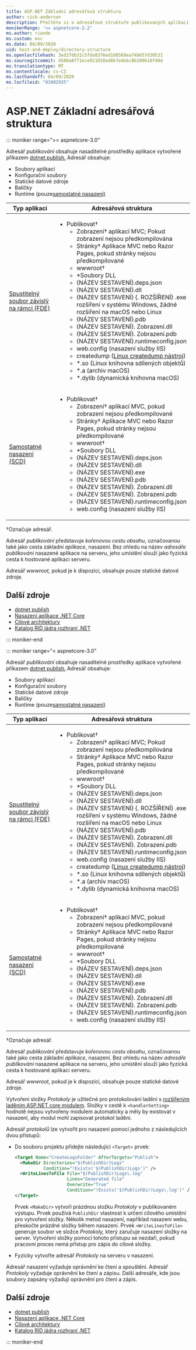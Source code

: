 ```yaml
---
title: ASP.NET Základní adresářová struktura
author: rick-anderson
description: Přečtěte si o adresářové struktuře publikovaných aplikací ASP.NET Core.
monikerRange: '>= aspnetcore-2.2'
ms.author: riande
ms.custom: mvc
ms.date: 04/09/2020
uid: host-and-deploy/directory-structure
ms.openlocfilehash: 3ed27db31c5fda8376ed108568ea74b657d30531
ms.sourcegitcommit: 4506a8f71ece921010ad6b7edebc8b200618f40d
ms.translationtype: MT
ms.contentlocale: cs-CZ
ms.lasthandoff: 04/09/2020
ms.locfileid: "81002935"
---
```

# <a name="aspnet-core-directory-structure"></a>ASP.NET Základní adresářová struktura

::: moniker range=">= aspnetcore-3.0"

Adresář *publikování* obsahuje nasaditelné prostředky aplikace vytvořené příkazem [dotnet publish.](/dotnet/core/tools/dotnet-publish) Adresář obsahuje:

* Soubory aplikací
* Konfigurační soubory
* Statické datové zdroje
* Balíčky
* Runtime (pouze[samostatné nasazení)](/dotnet/core/deploying/#self-contained-deployments-scd)

| Typ aplikací | Adresářová struktura |
| -------- | ------------------- |
| [Spustitelný soubor závislý na rámci (FDE)](/dotnet/core/deploying/#framework-dependent-executables-fde) | <ul><li>Publikovat&dagger;<ul><li>Zobrazení&dagger; aplikací MVC; Pokud zobrazení nejsou předkompilována</li><li>Stránky&dagger; Aplikace MVC nebo Razor Pages, pokud stránky nejsou předkompilované</li><li>wwwroot&dagger;</li><li>\*Soubory DLL</li><li>{NÁZEV SESTAVENÍ}.deps.json</li><li>{NÁZEV SESTAVENÍ}.dll</li><li>{NÁZEV SESTAVENÍ} {. ROZŠÍŘENÍ} .exe rozšíření v systému Windows, žádné rozšíření na macOS nebo Linux</li><li>{NÁZEV SESTAVENÍ}.pdb</li><li>{NÁZEV SESTAVENÍ}. Zobrazení.dll</li><li>{NÁZEV SESTAVENÍ}. Zobrazení.pdb</li><li>{NÁZEV SESTAVENÍ}.runtimeconfig.json</li><li>web.config (nasazení služby IIS)</li><li>createdump ([Linux createdump nástroj](https://github.com/dotnet/coreclr/blob/master/Documentation/botr/xplat-minidump-generation.md#configurationpolicy))</li><li>\*.so (Linux knihovna sdílených objektů)</li><li>\*.a (archiv macOS)</li><li>\*.dylib (dynamická knihovna macOS)</li></ul></li></ul> |
| [Samostatné nasazení (SCD)](/dotnet/core/deploying/#self-contained-deployments-scd) | <ul><li>Publikovat&dagger;<ul><li>Zobrazení&dagger; aplikací MVC, pokud zobrazení nejsou předkompilované</li><li>Stránky&dagger; Aplikace MVC nebo Razor Pages, pokud stránky nejsou předkompilované</li><li>wwwroot&dagger;</li><li>\*Soubory DLL</li><li>{NÁZEV SESTAVENÍ}.deps.json</li><li>{NÁZEV SESTAVENÍ}.dll</li><li>{NÁZEV SESTAVENÍ}.exe</li><li>{NÁZEV SESTAVENÍ}.pdb</li><li>{NÁZEV SESTAVENÍ}. Zobrazení.dll</li><li>{NÁZEV SESTAVENÍ}. Zobrazení.pdb</li><li>{NÁZEV SESTAVENÍ}.runtimeconfig.json</li><li>web.config (nasazení služby IIS)</li></ul></li></ul> |

&dagger;Označuje adresář.

Adresář *publikování* představuje *kořenovou cestu obsahu*, označovanou také jako cesta základní *aplikace*, nasazení. Bez ohledu na název *adresáře publikování* nasazené aplikace na serveru, jeho umístění slouží jako fyzická cesta k hostované aplikaci serveru.

Adresář *wwwroot,* pokud je k dispozici, obsahuje pouze statické datové zdroje.

## <a name="additional-resources"></a>Další zdroje

* [dotnet publish](/dotnet/core/tools/dotnet-publish)
* [Nasazení aplikace .NET Core](/dotnet/core/deploying/)
* [Cílové architektury](/dotnet/standard/frameworks)
* [Katalog RID jádra rozhraní .NET](/dotnet/core/rid-catalog)

::: moniker-end

::: moniker range="< aspnetcore-3.0"

Adresář *publikování* obsahuje nasaditelné prostředky aplikace vytvořené příkazem [dotnet publish.](/dotnet/core/tools/dotnet-publish) Adresář obsahuje:

* Soubory aplikací
* Konfigurační soubory
* Statické datové zdroje
* Balíčky
* Runtime (pouze[samostatné nasazení)](/dotnet/core/deploying/#self-contained-deployments-scd)

| Typ aplikací | Adresářová struktura |
| -------- | ------------------- |
| [Spustitelný soubor závislý na rámci (FDE)](/dotnet/core/deploying/#framework-dependent-executables-fde) | <ul><li>Publikovat&dagger;<ul><li>Zobrazení&dagger; aplikací MVC; Pokud zobrazení nejsou předkompilována</li><li>Stránky&dagger; Aplikace MVC nebo Razor Pages, pokud stránky nejsou předkompilované</li><li>wwwroot&dagger;</li><li>\*Soubory DLL</li><li>{NÁZEV SESTAVENÍ}.deps.json</li><li>{NÁZEV SESTAVENÍ}.dll</li><li>{NÁZEV SESTAVENÍ} {. ROZŠÍŘENÍ} .exe rozšíření v systému Windows, žádné rozšíření na macOS nebo Linux</li><li>{NÁZEV SESTAVENÍ}.pdb</li><li>{NÁZEV SESTAVENÍ}. Zobrazení.dll</li><li>{NÁZEV SESTAVENÍ}. Zobrazení.pdb</li><li>{NÁZEV SESTAVENÍ}.runtimeconfig.json</li><li>web.config (nasazení služby IIS)</li><li>createdump ([Linux createdump nástroj](https://github.com/dotnet/coreclr/blob/master/Documentation/botr/xplat-minidump-generation.md#configurationpolicy))</li><li>\*.so (Linux knihovna sdílených objektů)</li><li>\*.a (archiv macOS)</li><li>\*.dylib (dynamická knihovna macOS)</li></ul></li></ul> |
| [Samostatné nasazení (SCD)](/dotnet/core/deploying/#self-contained-deployments-scd) | <ul><li>Publikovat&dagger;<ul><li>Zobrazení&dagger; aplikací MVC, pokud zobrazení nejsou předkompilované</li><li>Stránky&dagger; Aplikace MVC nebo Razor Pages, pokud stránky nejsou předkompilované</li><li>wwwroot&dagger;</li><li>\*Soubory DLL</li><li>{NÁZEV SESTAVENÍ}.deps.json</li><li>{NÁZEV SESTAVENÍ}.dll</li><li>{NÁZEV SESTAVENÍ}.exe</li><li>{NÁZEV SESTAVENÍ}.pdb</li><li>{NÁZEV SESTAVENÍ}. Zobrazení.dll</li><li>{NÁZEV SESTAVENÍ}. Zobrazení.pdb</li><li>{NÁZEV SESTAVENÍ}.runtimeconfig.json</li><li>web.config (nasazení služby IIS)</li></ul></li></ul> |

&dagger;Označuje adresář.

Adresář *publikování* představuje *kořenovou cestu obsahu*, označovanou také jako cesta základní *aplikace*, nasazení. Bez ohledu na název *adresáře publikování* nasazené aplikace na serveru, jeho umístění slouží jako fyzická cesta k hostované aplikaci serveru.

Adresář *wwwroot,* pokud je k dispozici, obsahuje pouze statické datové zdroje.

Vytvoření složky *Protokoly* je užitečné pro protokolování ladění s [rozšířeným laděním ASP.NET core modulem](xref:host-and-deploy/aspnet-core-module#enhanced-diagnostic-logs). Složky v cestě k `<handlerSetting>` hodnotě nejsou vytvořeny modulem automaticky a měly by existovat v nasazení, aby modul mohl zapisovat protokol ladění.

Adresář *protokolů* lze vytvořit pro nasazení pomocí jednoho z následujících dvou přístupů:

* Do souboru projektu přidejte následující `<Target>` prvek:

   ```xml
   <Target Name="CreateLogsFolder" AfterTargets="Publish">
     <MakeDir Directories="$(PublishDir)Logs" 
              Condition="!Exists('$(PublishDir)Logs')" />
     <WriteLinesToFile File="$(PublishDir)Logs\.log" 
                       Lines="Generated file" 
                       Overwrite="True" 
                       Condition="!Exists('$(PublishDir)Logs\.log')" />
   </Target>
   ```

   Prvek `<MakeDir>` vytvoří prázdnou složku *Protokoly* v publikovaném výstupu. Prvek používá `PublishDir` vlastnost k určení cílového umístění pro vytvoření složky. Několik metod nasazení, například nasazení webu, přeskočte prázdné složky během nasazení. Prvek `<WriteLinesToFile>` generuje soubor ve složce *Protokoly,* který zaručuje nasazení složky na server. Vytvoření složky pomocí tohoto přístupu se nezdaří, pokud pracovní proces nemá přístup pro zápis do cílové složky.

* Fyzicky vytvořte adresář *Protokoly* na serveru v nasazení.

Adresář nasazení vyžaduje oprávnění ke čtení a spouštění. Adresář *Protokoly* vyžaduje oprávnění ke čtení a zápisu. Další adresáře, kde jsou soubory zapsány vyžadují oprávnění pro čtení a zápis.

## <a name="additional-resources"></a>Další zdroje

* [dotnet publish](/dotnet/core/tools/dotnet-publish)
* [Nasazení aplikace .NET Core](/dotnet/core/deploying/)
* [Cílové architektury](/dotnet/standard/frameworks)
* [Katalog RID jádra rozhraní .NET](/dotnet/core/rid-catalog)

::: moniker-end
